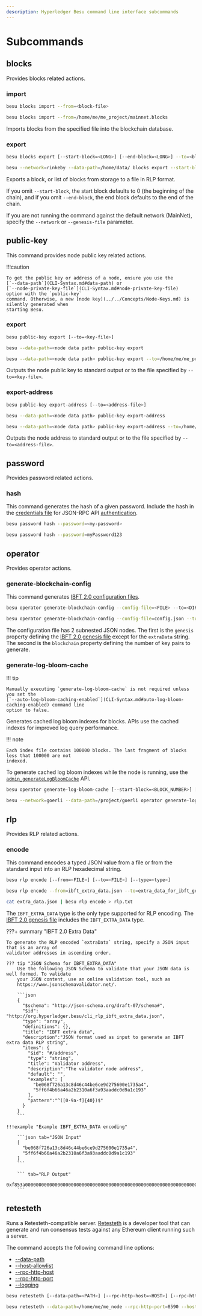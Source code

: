 ```yaml
---
description: Hyperledger Besu command line interface subcommands
---
```


# Subcommands

## blocks

Provides blocks related actions.

### import

```bash tab="Syntax"
besu blocks import --from=<block-file>
```

```bash tab="Example"
besu blocks import --from=/home/me/me_project/mainnet.blocks
```

Imports blocks from the specified file into the blockchain database.

### export

```bash tab="Syntax"
besu blocks export [--start-block=<LONG>] [--end-block=<LONG>] --to=<block-file>
```

```bash tab="Example"
besu --network=rinkeby --data-path=/home/data/ blocks export --start-block=100 --end-block=300 --to=/home/exportblock.bin
```

Exports a block, or list of blocks from storage to a file in RLP format.

If you omit `--start-block`, the start block defaults to 0 (the beginning of the chain), and if you
omit `--end-block`, the end block defaults to the end of the chain.

If you are not running the command against the default network (MainNet), specify the `--network`
or `--genesis-file` parameter.

## public-key

This command provides node public key related actions.

!!!caution

    To get the public key or address of a node, ensure you use the
    [`--data-path`](CLI-Syntax.md#data-path) or
    [`--node-private-key-file`](CLI-Syntax.md#node-private-key-file) option with the `public-key`
    command. Otherwise, a new [node key](../../Concepts/Node-Keys.md) is silently generated when
    starting Besu.

### export

```bash tab="Syntax"
besu public-key export [--to=<key-file>]
```

```bash tab="Example (to standard output)"
besu --data-path=<node data path> public-key export
```

```bash tab="Example (to file)"
besu --data-path=<node data path> public-key export --to=/home/me/me_project/not_precious_pub_key
```

Outputs the node public key to standard output or to the file specified by `--to=<key-file>`.

### export-address

```bash tab="Syntax"
besu public-key export-address [--to=<address-file>]
```

```bash tab="Example (to standard output)"
besu --data-path=<node data path> public-key export-address
```

```bash tab="Example (to file)"
besu --data-path=<node data path> public-key export-address --to=/home/me/me_project/me_node_address
```

Outputs the node address to standard output or to the file specified by `--to=<address-file>`.

## password

Provides password related actions.

### hash

This command generates the hash of a given password. Include the hash in the
[credentials file](../../HowTo/Interact/APIs/Authentication.md#credentials-file) for JSON-RPC API
[authentication](../../HowTo/Interact/APIs/Authentication.md).

```bash tab="Syntax"
besu password hash --password=<my-password>
```

```bash tab="Example"
besu password hash --password=myPassword123
```

## operator

Provides operator actions.

### generate-blockchain-config

This command generates
[IBFT 2.0 configuration files](../../Tutorials/Private-Network/Create-IBFT-Network.md).

```bash tab="Syntax"
besu operator generate-blockchain-config --config-file=<FILE> --to=<DIRECTORY> [--genesis-file-name=<FILE>] [--private-key-file-name=<FILE>] [--public-key-file-name=<FILE>]
```

```bash tab="Example"
besu operator generate-blockchain-config --config-file=config.json --to=myNetworkFiles
```

The configuration file has 2 subnested JSON nodes. The first is the `genesis` property defining the
[IBFT 2.0 genesis file](../../HowTo/Configure/Consensus-Protocols/IBFT.md#genesis-file) except for
the `extraData` string. The second is the `blockchain` property defining the number of key pairs to
generate.

### generate-log-bloom-cache

!!! tip

    Manually executing `generate-log-bloom-cache` is not required unless you set the
    [`--auto-log-bloom-caching-enabled`](CLI-Syntax.md#auto-log-bloom-caching-enabled) command line
    option to false.

Generates cached log bloom indexes for blocks. APIs use the cached indexes for improved log query
performance.

!!! note

    Each index file contains 100000 blocks. The last fragment of blocks less that 100000 are not
    indexed.

To generate cached log bloom indexes while the node is running, use the
[`admin_generateLogBloomCache`](../API-Methods.md#admin_generatelogbloomcache) API.

```bash tab="Syntax"
besu operator generate-log-bloom-cache [--start-block=<BLOCK_NUMBER>] [--end-block=<BLOCK_NUMBER>]
```

```bash tab="Example"
besu --network=goerli --data-path=/project/goerli operator generate-log-bloom-cache --start-block=0 --end-block=100000
```

## rlp

Provides RLP related actions.

### encode

This command encodes a typed JSON value from a file or from the standard input into an RLP
hexadecimal string.

```bash tab="Syntax"
besu rlp encode [--from=<FILE>] [--to=<FILE>] [--type=<type>]
```

```bash tab="File Example"
besu rlp encode --from=ibft_extra_data.json --to=extra_data_for_ibft_genesis.txt --type=IBFT_EXTRA_DATA
```

```bash tab="Standart Input/Output Example"
cat extra_data.json | besu rlp encode > rlp.txt
```

The `IBFT_EXTRA_DATA` type is the only type supported for RLP encoding. The
[IBFT 2.0 genesis file](../../HowTo/Configure/Consensus-Protocols/IBFT.md#genesis-file) includes
the `IBFT_EXTRA_DATA` type.

???+ summary "IBFT 2.0 Extra Data"

    To generate the RLP encoded `extraData` string, specify a JSON input that is an array of
    validator addresses in ascending order.

    ??? tip "JSON Schema for IBFT_EXTRA_DATA"
        Use the following JSON Schema to validate that your JSON data is well formed. To validate
        your JSON content, use an online validation tool, such as
        https://www.jsonschemavalidator.net/.

        ```json
        {
          "$schema": "http://json-schema.org/draft-07/schema#",
          "$id": "http://org.hyperledger.besu/cli_rlp_ibft_extra_data.json",
          "type": "array",
          "definitions": {},
          "title": "IBFT extra data",
          "description":"JSON format used as input to generate an IBFT extra data RLP string",
          "items": {
            "$id": "#/address",
            "type": "string",
            "title": "Validator address",
            "description":"The validator node address",
            "default": "",
            "examples": [
              "be068f726a13c8d46c44be6ce9d275600e1735a4",
              "5ff6f4b66a46a2b2310a6f3a93aaddc0d9a1c193"
            ],
            "pattern":"^([0-9a-f]{40})$"
          }
        }
        ```

    !!!example "Example IBFT_EXTRA_DATA encoding"

        ```json tab="JSON Input"
        [
          "be068f726a13c8d46c44be6ce9d275600e1735a4",
          "5ff6f4b66a46a2b2310a6f3a93aaddc0d9a1c193"
        ]
        ```

        ``` tab="RLP Output"
        0xf853a00000000000000000000000000000000000000000000000000000000000000000ea94be068f726a13c8d46c44be6ce9d275600e1735a4945ff6f4b66a46a2b2310a6f3a93aaddc0d9a1c193808400000000c0
        ```

## retesteth

Runs a Retesteth-compatible server. [Retesteth](https://github.com/ethereum/retesteth/wiki) is a
developer tool that can generate and run consensus tests against any Ethereum client running such a
server.

The command accepts the following command line options:

* [\--data-path](./CLI-Syntax.md#data-path)
* [\--host-allowlist](./CLI-Syntax.md#host-allowlist)
* [\--rpc-http-host](./CLI-Syntax.md#rpc-http-host)
* [\--rpc-http-port](./CLI-Syntax.md#rpc-http-port)
* [\--logging](./CLI-Syntax.md#logging)

```bash tab="Syntax"
besu retesteth [--data-path=<PATH>] [--rpc-http-host=<HOST>] [--rpc-http-port=<PORT>] [-l=<LOG VERBOSITY LEVEL>] [--host-allowlist=<hostname>[,<hostname>…]… or * or all]
```

```bash tab="Example"
besu retesteth --data-path=/home/me/me_node --rpc-http-port=8590 --host-allowlist=*
```
